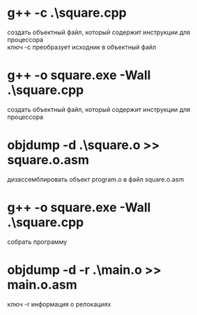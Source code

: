 # g++ -c .\square.cpp  
создать объектный файл, который содержит инструкции для процессора  
ключ -с преобразует исходник в объектный файл  

# g++ -o square.exe -Wall .\square.cpp  
создать объектный файл, который содержит инструкции для процессора  

# objdump -d .\square.o >> square.o.asm  
дизассемблировать объект program.o в файл square.o.asm   

# g++ -o square.exe -Wall .\square.cpp  
собрать программу  

# objdump -d -r .\main.o >> main.o.asm 
ключ -r информация о релокациях